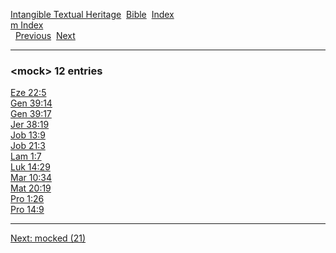 [Intangible Textual Heritage](../../index)  [Bible](../index) 
[Index](index)   
[m Index](_m_)  
  [Previous](c07515)  [Next](c07517) 

------------------------------------------------------------------------

### &lt;mock&gt; 12 entries

[Eze 22:5](../kjv/eze022.htm#005)  
[Gen 39:14](../kjv/gen039.htm#014)  
[Gen 39:17](../kjv/gen039.htm#017)  
[Jer 38:19](../kjv/jer038.htm#019)  
[Job 13:9](../kjv/job013.htm#009)  
[Job 21:3](../kjv/job021.htm#003)  
[Lam 1:7](../kjv/lam001.htm#007)  
[Luk 14:29](../kjv/luk014.htm#029)  
[Mar 10:34](../kjv/mar010.htm#034)  
[Mat 20:19](../kjv/mat020.htm#019)  
[Pro 1:26](../kjv/pro001.htm#026)  
[Pro 14:9](../kjv/pro014.htm#009)  

------------------------------------------------------------------------

[Next: mocked (21)](c07517)
